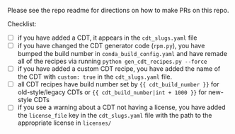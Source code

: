 Please see the repo readme for directions on how to make PRs on this repo.

Checklist:

- [ ] if you have added a CDT, it appears in the `cdt_slugs.yaml` file
- [ ] if you have changed the CDT generator code (`rpm.py`), you have bumped
  the build number in `conda_build_config.yaml` and have remade all of the
  recipes via running `python gen_cdt_recipes.py --force`
- [ ] if you have added a custom CDT recipe, you have added the name of the CDT
  with `custom: true` in the `cdt_slugs.yaml` file.
- [ ] all CDT recipes have build number set by `{{ cdt_build_number }}` for
  old-style/legacy CDTs or `{{ cdt_build_number|int + 1000 }}` for new-style CDTs
- [ ] if you see a warning about a CDT not having a license, you have added the
  `license_file` key in the `cdt_slugs.yaml` file with the path to the appropriate
  license in `licenses/`
